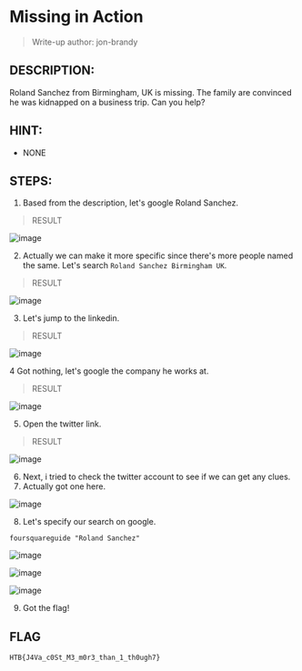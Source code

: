 # Missing in Action
> Write-up author: jon-brandy
## DESCRIPTION:
Roland Sanchez from Birmingham, UK is missing. The family are convinced he was kidnapped on a business trip. Can you help?
## HINT:
- NONE
## STEPS:
1. Based from the description, let's google Roland Sanchez.

> RESULT

![image](https://user-images.githubusercontent.com/70703371/209458283-cb024418-3852-4d12-8940-3b7d89d6bc1a.png)


2. Actually we can make it more specific since there's more people named the same. Let's search `Roland Sanchez Birmingham UK`.

> RESULT

![image](https://user-images.githubusercontent.com/70703371/209458317-1b74f489-4494-4edf-8b9f-21e1752d9dc1.png)


3. Let's jump to the linkedin.

> RESULT

![image](https://user-images.githubusercontent.com/70703371/209458325-11749047-0032-4165-bd7c-c905f9c93b6d.png)


4 Got nothing, let's google the company he works at.

> RESULT

![image](https://user-images.githubusercontent.com/70703371/209458365-2150d708-2dd5-4b37-9581-f0a7e3c1aeb9.png)


5. Open the twitter link.

> RESULT

![image](https://user-images.githubusercontent.com/70703371/209458376-a971b29b-e855-4379-aaf4-c0808f0c2544.png)


6. Next, i tried to check the twitter account to see if we can get any clues.
7. Actually got one here.

![image](https://user-images.githubusercontent.com/70703371/209458402-daa78c67-d50f-428d-ba10-4f7563d94f70.png)


8. Let's specify our search on google.

```
foursquareguide "Roland Sanchez"
```

![image](https://user-images.githubusercontent.com/70703371/209458447-ec2f0fea-6001-4978-8f1d-226ef85e33e0.png)


![image](https://user-images.githubusercontent.com/70703371/209458460-5cc33465-61f3-428c-9c7f-297a1ddd9d66.png)


![image](https://user-images.githubusercontent.com/70703371/209458473-ca8ec3da-3fb8-4a10-93e5-52a7b4dcff2f.png)


9. Got the flag!

## FLAG

```
HTB{J4Va_c0St_M3_m0r3_than_1_th0ugh7}
```
